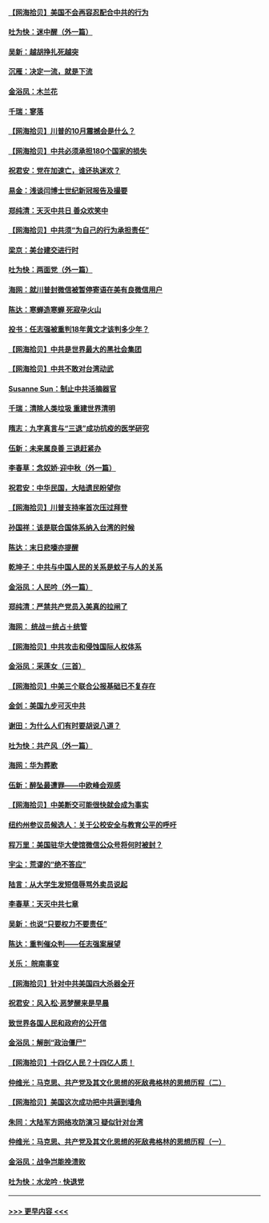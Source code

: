 #### [【网海拾贝】美国不会再容忍配合中共的行为](../pages/nsc993/n12433808.md?t=09280102) 
#### [吐为快：迷中醒（外一篇）](../pages/nsc993/n12433585.md?t=09280102) 
#### [吴新：越胡挣扎死越突](../pages/nsc993/n12433562.md?t=09280102) 
#### [沉雁：决定一流，就是下流](../pages/nsc993/n12432128.md?t=09280102) 
#### [金浴凤：木兰花](../pages/nsc993/n12432124.md?t=09280102) 
#### [千瑞：寥落](../pages/nsc993/n12432071.md?t=09280102) 
#### [【网海拾贝】川普的10月震撼会是什么？](../pages/nsc993/n12431624.md?t=09280102) 
#### [【网海拾贝】中共必须承担180个国家的损失](../pages/nsc993/n12428893.md?t=09280102) 
#### [祝君安：党在加速亡，谁还执迷欢？](../pages/nsc993/n12428652.md?t=09280102) 
#### [易金：浅谈闫博士世纪新冠报告及撮要](../pages/nsc993/n12426822.md?t=09280102) 
#### [郑纯清：天灭中共日 善众欢笑中](../pages/nsc993/n12426784.md?t=09280102) 
#### [【网海拾贝】中共须“为自己的行为承担责任”](../pages/nsc993/n12426067.md?t=09280102) 
#### [梁京：美台建交进行时](../pages/nsc993/n12424066.md?t=09280102) 
#### [吐为快：两面党（外一篇）](../pages/nsc993/n12424043.md?t=09280102) 
#### [海网：就川普封微信被暂停寄语在美有良微信用户](../pages/nsc993/n12424021.md?t=09280102) 
#### [陈达：寒蝉造寒蝉 死寂孕火山](../pages/nsc993/n12423958.md?t=09280102) 
#### [投书：任志强被重判18年黄文才该判多少年？](../pages/nsc993/n12423672.md?t=09280102) 
#### [【网海拾贝】中共是世界最大的黑社会集团](../pages/nsc993/n12423543.md?t=09280102) 
#### [【网海拾贝】中共不敢对台湾动武](../pages/nsc993/n12421418.md?t=09280102) 
#### [Susanne Sun：制止中共活摘器官](../pages/nsc993/n12419654.md?t=09280102) 
#### [千瑞：清除人类垃圾 重建世界清明](../pages/nsc993/n12419414.md?t=09280102) 
#### [隋志：九字真言与“三退”成功抗疫的医学研究](../pages/nsc993/n12419248.md?t=09280102) 
#### [伍新：未来属良善 三退赶紧办](../pages/nsc993/n12418496.md?t=09280102) 
#### [李春草：念奴娇·迎中秋（外一篇）](../pages/nsc993/n12418465.md?t=09280102) 
#### [祝君安：中华民国，大陆遗民盼望你](../pages/nsc993/n12418089.md?t=09280102) 
#### [【网海拾贝】川普支持率首次压过拜登](../pages/nsc993/n12418050.md?t=09280102) 
#### [孙国祥：该是联合国体系纳入台湾的时候](../pages/nsc993/n12417369.md?t=09280102) 
#### [陈达：末日悲嚎亦提醒](../pages/nsc993/n12416736.md?t=09280102) 
#### [乾坤子：中共与中国人民的关系是蚊子与人的关系](../pages/nsc993/n12416632.md?t=09280102) 
#### [金浴凤：人民吟（外一篇）](../pages/nsc993/n12416567.md?t=09280102) 
#### [郑纯清：严禁共产党员入美真的拉闸了](../pages/nsc993/n12416550.md?t=09280102) 
#### [海网： 统战＝统占＋统管](../pages/nsc993/n12416404.md?t=09280102) 
#### [【网海拾贝】中共攻击和侵蚀国际人权体系](../pages/nsc993/n12416250.md?t=09280102) 
#### [金浴凤：采莲女（三首）](../pages/nsc993/n12415517.md?t=09280102) 
#### [【网海拾贝】中美三个联合公报基础已不复存在](../pages/nsc993/n12415054.md?t=09280102) 
#### [金剑：美国九步可灭中共](../pages/nsc993/n12413183.md?t=09280102) 
#### [谢田：为什么人们有时要胡说八道？](../pages/nsc993/n12411861.md?t=09280102) 
#### [吐为快：共产风（外一篇）](../pages/nsc993/n12411761.md?t=09280102) 
#### [海网：华为葬歌](../pages/nsc993/n12410381.md?t=09280102) 
#### [伍新：醉坠最遭罪——中欧峰会观感](../pages/nsc993/n12410364.md?t=09280102) 
#### [【网海拾贝】中美断交可能很快就会成为事实](../pages/nsc993/n12409495.md?t=09280102) 
#### [纽约州参议员候选人：关于公校安全与教育公平的呼吁](../pages/nsc993/n12409228.md?t=09280102) 
#### [程万里：美国驻华大使馆微信公众号将何时被封？](../pages/nsc993/n12407397.md?t=09280102) 
#### [宇尘：荒谬的“绝不答应”](../pages/nsc993/n12407360.md?t=09280102) 
#### [陆言：从大学生发短信辱骂外卖员说起](../pages/nsc993/n12407285.md?t=09280102) 
#### [李春草：天灭中共七章](../pages/nsc993/n12406988.md?t=09280102) 
#### [吴新：也说“只要权力不要责任”](../pages/nsc993/n12406966.md?t=09280102) 
#### [陈达：重判催众判——任志强案展望](../pages/nsc993/n12404540.md?t=09280102) 
#### [关乐： 皖南事变](../pages/nsc993/n12404288.md?t=09280102) 
#### [【网海拾贝】针对中共美国四大杀器全开](../pages/nsc993/n12404172.md?t=09280102) 
#### [祝君安：风入松‧恶梦醒来是早晨](../pages/nsc993/n12401953.md?t=09280102) 
#### [致世界各国人民和政府的公开信](../pages/nsc993/n12401824.md?t=09280102) 
#### [金浴凤：解剖“政治僵尸”](../pages/nsc993/n12401808.md?t=09280102) 
#### [【网海拾贝】十四亿人民？十四亿人质！](../pages/nsc993/n12401708.md?t=09280102) 
#### [仲维光：马克思、共产党及其文化思想的死敌弗格林的思想历程（二）](../pages/nsc993/n12399107.md?t=09280102) 
#### [【网海拾贝】美国这次成功把中共逼到墙角](../pages/nsc993/n12400173.md?t=09280102) 
#### [朱同：大陆军方网络攻防演习 疑似针对台湾](../pages/nsc993/n12399868.md?t=09280102) 
#### [仲维光：马克思、共产党及其文化思想的死敌弗格林的思想历程（一）](../pages/nsc993/n12398341.md?t=09280102) 
#### [金浴凤：战争岂能挽溃败](../pages/nsc993/n12398855.md?t=09280102) 
#### [吐为快：水龙吟 · 快退党](../pages/nsc993/n12398849.md?t=09280102) 

----
#### [ >>> 更早内容 <<< ](../indexes/nsc993-earlier.md)
